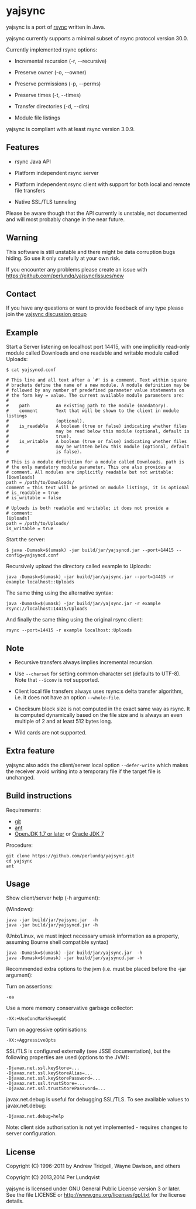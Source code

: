 yajsync
=======

yajsync is a port of [rsync](http://rsync.samba.org) written in Java.

yajsync currently supports a minimal subset of rsync protocol version
30.0.

Currently implemented rsync options:

- Incremental recursion (-r, --recursive)

- Preserve owner (-o, --owner)

- Preserve permissions (-p, --perms)

- Preserve times (-t, --times)

- Transfer directories (-d, --dirs)

- Module file listings

yajsync is compliant with at least rsync version 3.0.9.


Features
--------

- rsync Java API

- Platform independent rsync server

- Platform independent rsync client with support for both local and
  remote file transfers

- Native SSL/TLS tunneling

Please be aware though that the API currently is unstable, not
documented and will most probably change in the near future.


Warning
-------

This software is still unstable and there might be data corruption
bugs hiding. So use it only carefully at your own risk.

If you encounter any problems please create an issue with
https://github.com/perlundq/yajsync/issues/new


Contact
-------

If you have any questions or want to provide feedback of any type
please join the [yajsync discussion group](http://groups.google.com/d/forum/yajsync)


Example
-------

Start a Server listening on localhost port 14415, with one implicitly
read-only module called Downloads and one readable and writable module
called Uploads:

```
$ cat yajsyncd.conf

# This line and all text after a `#' is a comment. Text within square
# brackets define the name of a new module. A module definition may be
# followed by any number of predefined parameter value statements on
# the form key = value. The current available module parameters are:
#
#    path          An existing path to the module (mandatory).
#    comment       Text that will be shown to the client in module listings
#                  (optional).
#    is_readable   A boolean (true or false) indicating whether files
#                  may be read below this module (optional, default is
#                  true).
#    is_writable   A boolean (true or false) indicating whether files
#                  may be written below this module (optional, default
#                  is false).

# This is a module definition for a module called Downloads. path is
# the only mandatory module parameter. This one also provides a
# comment. All modules are implicitly readable but not writable:
[Downloads]
path = /path/to/Downloads/
comment = this text will be printed on module listings, it is optional
# is_readable = true
# is_writable = false

# Uploads is both readable and writable; it does not provide a
# comment:
[Uploads]
path = /path/to/Uploads/
is_writable = true
```

Start the server:
```
$ java -Dumask=$(umask) -jar build/jar/yajsyncd.jar --port=14415 --config=yajsyncd.conf
```

Recursively upload the directory called example to Uploads:
```
java -Dumask=$(umask) -jar build/jar/yajsync.jar --port=14415 -r example localhost::Uploads
```

The same thing using the alternative syntax:
```
java -Dumask=$(umask) -jar build/jar/yajsync.jar -r example rsync://localhost:14415/Uploads
```

And finally the same thing using the original rsync client:
```
rsync --port=14415 -r example localhost::Uploads
```


Note
----

- Recursive transfers always implies incremental recursion.

- Use ```--charset``` for setting common character set (defaults to
  UTF-8). Note that ```--iconv``` is _not_ supported.

- Client local file transfers always uses rsync:s delta transfer
  algorithm, i.e. it does not have an option ```--whole-file```.

- Checksum block size is not computed in the exact same way as
  rsync. It is computed dynamically based on the file size and is
  always an even multiple of 2 and at least 512 bytes long.

- Wild cards are not supported.


Extra feature
-------------

yajsync also adds the client/server local option ```--defer-write```
which makes the receiver avoid writing into a temporary file if the
target file is unchanged.


Build instructions
------------------

Requirements:

- [git](http://git-scm.com)
- [ant](http://ant.apache.org)
- [OpenJDK 1.7 or later](http://openjdk.java.net/) or [Oracle JDK 7](http://java.oracle.com)

Procedure:

    git clone https://github.com/perlundq/yajsync.git
    cd yajsync
    ant


Usage
-----

Show client/server help (-h argument):

(Windows):

    java -jar build/jar/yajsync.jar  -h
    java -jar build/jar/yajsyncd.jar -h

(Unix/Linux, we must inject necessary umask information as a property,
assuming Bourne shell compatible syntax)

    java -Dumask=$(umask) -jar build/jar/yajsync.jar  -h
    java -Dumask=$(umask) -jar build/jar/yajsyncd.jar -h

Recommended extra options to the jvm (i.e. must be placed before the
-jar <jar-file> argument):

Turn on assertions:

    -ea

Use a more memory conservative garbage collector:

    -XX:+UseConcMarkSweepGC

Turn on aggressive optimisations:

    -XX:+AggressiveOpts

SSL/TLS is configured externally (see JSSE documentation), but the
following properties are used (options to the JVM):

    -Djavax.net.ssl.keyStore=...
    -Djavax.net.ssl.keyStoreAlias=...
    -Djavax.net.ssl.keyStorePassword=...
    -Djavax.net.ssl.trustStore=...
    -Djavax.net.ssl.trustStorePassword=...

javax.net.debug is useful for debugging SSL/TLS. To see available
values to javax.net.debug:

    -Djavax.net.debug=help

Note: client side authorisation is not yet implemented - requires
changes to server configuration.


License
-------

Copyright (C) 1996-2011 by Andrew Tridgell, Wayne Davison, and others

Copyright (C) 2013,2014 Per Lundqvist

yajsync is licensed under GNU General Public License version 3 or
later. See the file LICENSE or http://www.gnu.org/licenses/gpl.txt for
the license details.
